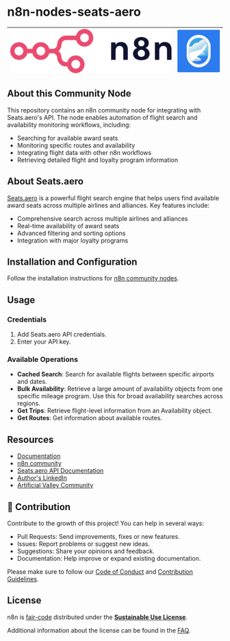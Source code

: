 # n8n-nodes-seats-aero

| ![n8n.io - Workflow Automation](https://raw.githubusercontent.com/n8n-io/n8n/master/assets/n8n-logo.png) | ![Seats.aero Logo](src/nodes/SeatsAero/logo-seats-aero.svg) |
|:---:|:---:|

## About this Community Node

This repository contains an n8n community node for integrating with Seats.aero's API. The node enables automation of flight search and availability monitoring workflows, including:

- Searching for available award seats
- Monitoring specific routes and availability
- Integrating flight data with other n8n workflows
- Retrieving detailed flight and loyalty program information

## About Seats.aero

[Seats.aero](https://seats.aero/) is a powerful flight search engine that helps users find available award seats across multiple airlines and alliances. Key features include:

- Comprehensive search across multiple airlines and alliances
- Real-time availability of award seats
- Advanced filtering and sorting options
- Integration with major loyalty programs

## Installation and Configuration

Follow the installation instructions for [n8n community nodes](https://docs.n8n.io/integrations/community-nodes/installation/).

## Usage

### Credentials
1. Add Seats.aero API credentials.
2. Enter your API key.

### Available Operations
- **Cached Search**: Search for available flights between specific airports and dates.
- **Bulk Availability**: Retrieve a large amount of availability objects from one specific mileage program. Use this for broad availability searches across regions.
- **Get Trips**: Retrieve flight-level information from an Availability object.
- **Get Routes**: Get information about available routes.

## Resources

* [Documentation](https://docs.n8n.io/integrations/community-nodes/)
* [n8n community](https://community.n8n.io)
* [Seats.aero API Documentation](https://docs.seats.aero/)
* [Author's LinkedIn](https://www.linkedin.com/in/flavio-nc/)
* [Artificial Valley Community](https://chat.whatsapp.com/DHDGIcVPVcz8ApmthWXOLV)

## 🤝 Contribution
Contribute to the growth of this project! You can help in several ways:

- Pull Requests: Send improvements, fixes or new features.
- Issues: Report problems or suggest new ideas.
- Suggestions: Share your opinions and feedback.
- Documentation: Help improve or expand existing documentation.

Please make sure to follow our [Code of Conduct](https://github.com/n8n-io/n8n/blob/master/CODE_OF_CONDUCT.md) and [Contribution Guidelines](https://github.com/n8n-io/n8n/blob/master/CONTRIBUTING.md).

## License

n8n is [fair-code](http://faircode.io) distributed under the [**Sustainable Use License**](https://github.com/n8n-io/n8n/blob/master/LICENSE.md).

Additional information about the license can be found in the [FAQ](https://docs.n8n.io/reference/license/#faq).
